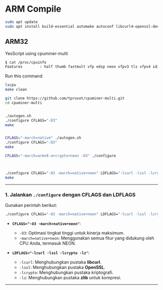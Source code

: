 # ARM Compile

```sh
sudo apt update
sudo apt install build-essential automake autoconf libcurl4-openssl-dev libssl-dev zlib1g-dev
```

## ARM32

YesScript using cpuminer-multi

```sh
$ cat /proc/cpuinfo
Features        : half thumb fastmult vfp edsp neon vfpv3 tls vfpv4 idiva idivt vfpd32 lpae evtstrm
```
Run this command
```sh
lscpu
make clean
```

```sh
git clone https://github.com/tpruvot/cpuminer-multi.git
cd cpuminer-multi


./autogen.sh
./configure CFLAGS="-O3"
make


CFLAGS="-march=native" ./autogen.sh
./configure CFLAGS="-O3"
make

CFLAGS="-march=armv8-a+crypto+neon -O3" ./configure



./configure CFLAGS="-O3 -march=native+neon" LDFLAGS="-lcurl -lssl -lcrypto -lz"
make
```

---

### **1. Jalankan `./configure` dengan CFLAGS dan LDFLAGS**
Gunakan perintah berikut:
```bash
./configure CFLAGS="-O3 -march=native+neon" LDFLAGS="-lcurl -lssl -lcrypto -lz"
```

- **`CFLAGS="-O3 -march=native+neon"`**:
  - `-O3`: Optimasi tingkat tinggi untuk kinerja maksimum.
  - `-march=native+neon`: Menggunakan semua fitur yang didukung oleh CPU Anda, termasuk NEON.

- **`LDFLAGS="-lcurl -lssl -lcrypto -lz"`**:
  - `-lcurl`: Menghubungkan pustaka **libcurl**.
  - `-lssl`: Menghubungkan pustaka **OpenSSL**.
  - `-lcrypto`: Menghubungkan pustaka kriptografi.
  - `-lz`: Menghubungkan pustaka **zlib** untuk kompresi.

---
